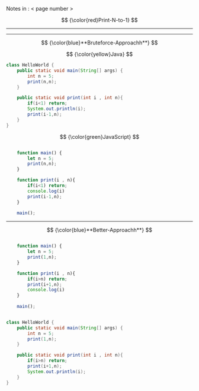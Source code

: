 Notes in : < page number >

$$
{\color{red}Print-N-to-1}
$$

---

---

$$
{\color{blue}**Bruteforce-Approachh**}
$$

$$
{\color{yellow}Java}
$$

```java
class HelloWorld {
    public static void main(String[] args) {
        int n = 5;
        print(n,n);
    }

    public static void print(int i , int n){
        if(i<1) return;
        System.out.println(i);
        print(i-1,n);
    }
}
```

$$
{\color{green}JavaScript}
$$

```javascript

    function main() {
        let n = 5;
        print(n,n);
    }

    function print(i , n){
        if(i<1) return;
        console.log(i)
        print(i-1,n);
    }
  
    main();
```

---

$$
{\color{blue}**Better-Approachh**}
$$

```javascript

    function main() {
        let n = 5;
        print(1,n);
    }

    function print(i , n){
        if(i>n) return;
        print(i+1,n);
        console.log(i)
    }
  
    main();
```


```java

class HelloWorld {
    public static void main(String[] args) {
        int n = 5;
        print(1,n);
    }

    public static void print(int i , int n){
        if(i>n) return;
        print(i+1,n);
        System.out.println(i);
    }
}
```